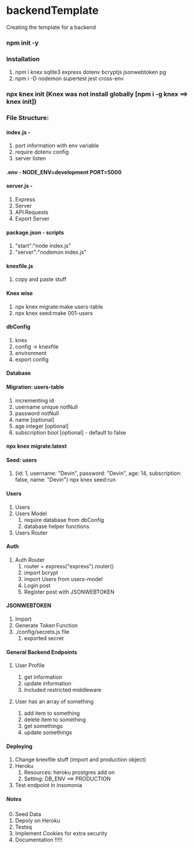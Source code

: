 # backendTemplate
Creating the template for a backend

### npm init -y

### Installation
1. npm i knex sqlite3 express dotenv bcryptjs jsonwebtoken pg
2. npm i -D nodemon supertest jest cross-env

### npx knex init (Knex was not install globally [npm i -g knex ==> knex init])

### File Structure:

#### index.js - 
1. port information with env variable
2. require dotenv config
3. server listen

#### .env - NODE_ENV=development PORT=5000

#### server.js - 
1. Express
2. Server
3. API Requests
4. Export Server

#### package.json - scripts
1. "start":"node index.js"
2. "server":"nodemon index.js"

#### knexfile.js
1. copy and paste stuff

#### Knex wise
1. npx knex migrate:make users-table
2. npx knex seed:make 001-users

#### dbConfig
1. knex
2. config -> knexfile
3. environment
4. export config

#### Database

#### Migration: users-table
1. incrementing id 
2. username unique notNull
3. password notNull
4. name [optional]
5. age integer [optional]
6. subscription bool [optional] - default to false

#### npx knex migrate:latest

#### Seed: users
1. {id: 1, username: "Devin", password: "Devin", age: 14, subscription: false, name: "Devin"}
npx knex seed:run

#### Users
1. Users
2. Users Model
    1. require database from dbConfig
    2. database helper functions
3. Users Router

    
#### Auth
1. Auth Router
    1. router = express("express").router()
    2. import bcrypt
    3. import Users from users-model
    4. Login post
    5. Register post with JSONWEBTOKEN

#### JSONWEBTOKEN
1. Import
2. Generate Token Function
3. ./config/secrets.js file
    1. exported secret


#### General Backend Endpoints
1. User Profile
    1. get information
    2. update information
    3. Included restricted middleware

2. User has an array of something
    1. add item to something
    2. delete item to something
    3. get somethings
    4. update somethings 

#### Deploying
1. Change knexfile stuff (import and production object)
2. Heroku
    1. Resources: heroku prostgres add on
    2. Setting: DB_ENV ==> PRODUCTION
3. Test endpoint in insomonia

##### Notes
0. Seed Data
3. Depoly on Heroku
1. Testsq
2. Implement Cookies for extra security
3. Documentation   !!!!!

